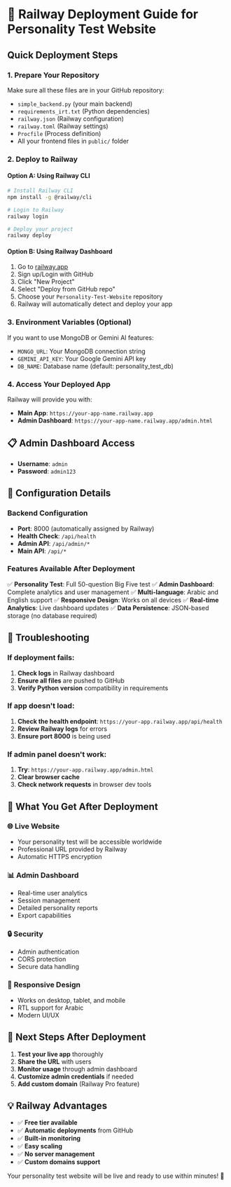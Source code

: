 # 🚀 Railway Deployment Guide for Personality Test Website

## Quick Deployment Steps

### 1. **Prepare Your Repository**
Make sure all these files are in your GitHub repository:
- `simple_backend.py` (your main backend)
- `requirements_irt.txt` (Python dependencies)
- `railway.json` (Railway configuration)
- `railway.toml` (Railway settings)
- `Procfile` (Process definition)
- All your frontend files in `public/` folder

### 2. **Deploy to Railway**

#### Option A: Using Railway CLI
```bash
# Install Railway CLI
npm install -g @railway/cli

# Login to Railway
railway login

# Deploy your project
railway deploy
```

#### Option B: Using Railway Dashboard
1. Go to [railway.app](https://railway.app)
2. Sign up/Login with GitHub
3. Click "New Project"
4. Select "Deploy from GitHub repo"
5. Choose your `Personality-Test-Website` repository
6. Railway will automatically detect and deploy your app

### 3. **Environment Variables** (Optional)
If you want to use MongoDB or Gemini AI features:
- `MONGO_URL`: Your MongoDB connection string
- `GEMINI_API_KEY`: Your Google Gemini API key
- `DB_NAME`: Database name (default: personality_test_db)

### 4. **Access Your Deployed App**
Railway will provide you with:
- **Main App**: `https://your-app-name.railway.app`
- **Admin Dashboard**: `https://your-app-name.railway.app/admin.html`

## 📋 Admin Dashboard Access
- **Username**: `admin`
- **Password**: `admin123`

## 🔧 Configuration Details

### Backend Configuration
- **Port**: 8000 (automatically assigned by Railway)
- **Health Check**: `/api/health`
- **Admin API**: `/api/admin/*`
- **Main API**: `/api/*`

### Features Available After Deployment
✅ **Personality Test**: Full 50-question Big Five test
✅ **Admin Dashboard**: Complete analytics and user management
✅ **Multi-language**: Arabic and English support
✅ **Responsive Design**: Works on all devices
✅ **Real-time Analytics**: Live dashboard updates
✅ **Data Persistence**: JSON-based storage (no database required)

## 🐛 Troubleshooting

### If deployment fails:
1. **Check logs** in Railway dashboard
2. **Ensure all files** are pushed to GitHub
3. **Verify Python version** compatibility in requirements

### If app doesn't load:
1. **Check the health endpoint**: `https://your-app.railway.app/api/health`
2. **Review Railway logs** for errors
3. **Ensure port 8000** is being used

### If admin panel doesn't work:
1. **Try**: `https://your-app.railway.app/admin.html`
2. **Clear browser cache**
3. **Check network requests** in browser dev tools

## 🎯 What You Get After Deployment

### 🌐 **Live Website**
- Your personality test will be accessible worldwide
- Professional URL provided by Railway
- Automatic HTTPS encryption

### 📊 **Admin Dashboard**
- Real-time user analytics
- Session management
- Detailed personality reports
- Export capabilities

### 🔒 **Security**
- Admin authentication
- CORS protection
- Secure data handling

### 📱 **Responsive Design**
- Works on desktop, tablet, and mobile
- RTL support for Arabic
- Modern UI/UX

## 🚀 Next Steps After Deployment

1. **Test your live app** thoroughly
2. **Share the URL** with users
3. **Monitor usage** through admin dashboard
4. **Customize admin credentials** if needed
5. **Add custom domain** (Railway Pro feature)

## 💡 Railway Advantages

- ✅ **Free tier available**
- ✅ **Automatic deployments** from GitHub
- ✅ **Built-in monitoring**
- ✅ **Easy scaling**
- ✅ **No server management**
- ✅ **Custom domains support**

Your personality test website will be live and ready to use within minutes! 🎉

